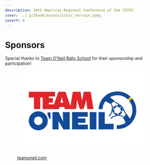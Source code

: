 ```yaml
---
description: 10th Americas Regional Conference of the ISTVS
cover: ../.gitbook/assets/istvs_terrain.jpeg
coverY: 0
---
```


# Sponsors

Special thanks to [Team O'Neil Rally School](https://teamoneil.com/) for their sponsorship and participation!

<div align="left">

<figure><img src="../.gitbook/assets/TeamONeil_LogoTrim.png" alt=""><figcaption><p><a href="https://teamoneil.com/product/tarmac-rally-school/">teamoneil.com</a></p></figcaption></figure>

</div>

